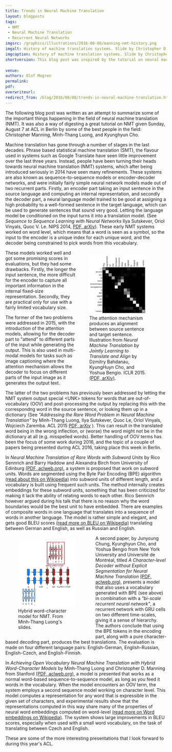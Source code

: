```yaml
---
title: Trends in Neural Machine Translation
layout: blogposts
tags:
 - NMT
 - Neural Machine Translation
 - Recurrent Neural Networks
imgsrc: /graphics/illustrations/2016-08-08/manning-nmt-history.png
imgalt: History of machine translation systems. Slide by Christopher D. Manning.
imgcaption: History of machine translation systems. Slide by Christopher D. Manning.
shortversion: This blog post was inspired by the tutorial on neural machine translation on ACL 2016 in Berlin by Christopher Manning, Minh-Thang Luong, and Kyunghyun Cho. It intends to shed light on some of the recent research activities related to neural machine translation, and give some pointers on where to read more.

venue: 
authors: Olof Mogren
permalink:
pdf: 
overwriteurl: 
redirect_from: /blog/2016/08/08/trends-in-neural-machine-translation.html
---
```


The following blog post was written as an attempt to summarize some
of the important things happening in the field of
neural machine translation (NMT). It was also a way of digesting
a great tutorial on NMT given Sunday, August 7 at ACL in Berlin
by some of the best people in the field: Christopher Manning,
Minh-Thang Luong, and Kyunghyun Cho.

Machine translation has gone through a number of stages in the last decades.
Phrase based statistical machine translation (SMT), the flavour
used in systems such as Google Translate have seen
little improvement over the last three years. 
Instead, people have been turning their heads towards
neural machine translation (NMT) systems, which
after being introduced seriously in 2014 have seen many refinements. 
These systems are also known as sequence-to-sequence models
or encoder-decoder networks, and were initially 
fairly simple neural network models made out
of two recurrent parts. Firstly, an encoder part taking an input sentence
in the source language and computing an internal representation,
and secondly the decoder part, a neural language model
trained to be good at assigning a high probability to a
well-formed sentence in the target language, which can be used to
generate sentences that sound very good. Letting the language
model be conditioned on the input turns it into a translation
model. (See *Sequence to Sequence Learning with Neural Networks*
Ilya Sutskever, Oriol Vinyals, Quoc V. Le. NIPS 2014, [PDF, arXiv](http://arxiv.org/abs/1409.3215)).
These early NMT systems worked on word level, which means that
a word is seen as a symbol, so the input to the encoder is
a unique index for each unique word, and the decoder being
constrained to pick words from this vocabulary.

<figure style="float: right; max-width: 40%; clear: right;">
<img src="/graphics/illustrations/2016-08-08/bahdanau-etal-alignment.png" style="max-width: 90%" />
<figcaption style="max-width: 90%" >The attention mechanism produces an alignment between source
sentence and target sentence. Illustration from
<em>Neural Machine Translation by Jointly Learning to Translate and Align</em>
by Dzmitry Bahdanau, KyungHuyn Cho, and Yoshua Bengio. ICLR 2015.
<a href="https://arxiv.org/abs/1409.0473">(PDF, arXiv)</a>.
</figcaption>
</figure>

These models worked well and got some promising scores in evaluations, but
they had some drawbacks.
Firstly, the longer the input sentence,
the more difficult for the encoder to capture all important information
in the internal fixed-size representation.
Secondly, they are practical only for use with
a fairly limited vocabulary size.

The former of the two problems were addressed in 2015, 
with the introduction of the attention models, allowing for the
decoder part to "attend" to different parts of the input while
generating the output. This is also used in multi-modal models
for tasks such as image captioning where the attention mechanism
allows the decoder to focus on different parts of the input image
as it generates the output text.

The latter of the two problems has previously been addressed
by letting the NMT system output special &lt;UNK&gt; tokens
for words that are out-of-vocabulary (OOV)
and post-processing the output by replacing this with the
correspondng word in the source sentence, or looking them up
in a dictionary
(See *"Addressing the Rare Word Problem in Neural Machine Translation"* by Minh-Thang Luong, Ilya Sutskever, Quoc Le, Oriol Vinyals, Wojciech Zaremba. ACL 2015
[PDF, arXiv](https://arxiv.org/abs/1410.8206) ).
This can result in the translated word being in the wrong inflection,
or (worse) the word might not be in the dictionary at all
(e.g. misspelled words).
Better handling of OOV terms has been the focus of some work
during 2016, and the topic of a couple of papers being presented
during ACL 2016, taking place this week in Berlin.

In *Neural Machine Translation of Rare Words with Subword Units* by
Rico Sennrich and Barry Haddow and Alexandra Birch from
University of Edinburg
[(PDF, aclweb.org)](http://aclweb.org/anthology/P/P16/P16-1162.pdf),
a system is proposed that work on subword units.
Words are segmented using the Byte Pair Encoding (BPE) algorithm
[(read about this on Wikipedia)](https://en.wikipedia.org/wiki/Byte_pair_encoding)
into subword units of different length, and a vocabulary is built
using frequent such units.
The method internally creates embeddings for these subword units,
something that has been criticized for making it lack
the ability of relating words to each other.
Rico Sennrich however argued during his talk that there is no reason why the
word boundaries would be the best unit to have embedded.
There are examples of composite words in one language
that translates into a sequence of words in another language.
The model is rather simple and elegant, and gets good BLEU scores
[(read more on BLEU on Wikipedia)](https://en.wikipedia.org/wiki/BLEU)
translating between German and English, as well as Russian and
English.

<figure style="float: left; max-width: 40%; clear: left;">
<img src="/graphics/illustrations/2016-08-08/luong-hybrid-nmt.png" style="max-width: 90%"  />
<figcaption style="max-width: 90%" >Hybrid word-character model for NMT. From Minh-Thang Luong's slides.</figcaption>
</figure>

A second paper, by Junyoung Chung, Kyunghyun Cho, and Yoshua Bengio from
New York University and Universit&eacute; de Montr&eacute;al,
titled *A Character-level Decoder without Explicit Segmentation for Neural Machine Translation*
[(PDF, aclweb.org)](http://aclweb.org/anthology/P/P16/P16-1160.pdf),
presents a model that also uses a vocabulary generated
with BPE (see above) in combination with a *"bi-scale recurrent neural network"*,
a recurrent network with GRU cells on two different time-scales,
giving it a sense of hierarchy. The authors conclude that using the
BPE tokens in the encoding part, along with a pure character-based
decoding part, produces the best translations. The evaluation is made
on four different language pairs: English-German, English-Russian,
English-Czech, and English-Finnish.

In
*Achieving Open Vocabulary Neural Machine Translation with Hybrid Word-Character Models*
by Minh-Thang Luong and Christopher D. Manning from Stanford
[(PDF, aclweb.org)](http://aclweb.org/anthology/P/P16/P16-1100.pdf),
a model is presented that works as a normal word-based sequence-to-sequence
model, as long as you feed it words in the vocabulary.
When the model encounters an OOV term, the system employs a second sequence model
working on character level. This model computes a representation
for any word that is expressible in the given set of characters, and experimental
results show that the representations computed in this way share
many of the properties of neural word embeddings computed on
word-level
[(read more on Word embeddings on Wikipedia)](https://en.wikipedia.org/wiki/Word_embedding).
The system shows large improvements in BLEU scores,
especially when used with a small word vocabulary,
on the task of translating between Czech and English.

These are some of the more interesting presentations that I look
forward to during this year's ACL.

